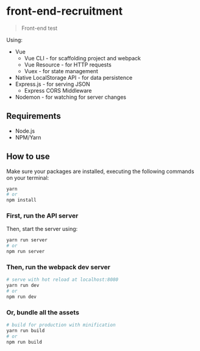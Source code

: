 # front-end-recruitment

> Front-end test

Using:
- Vue
	- Vue CLI - for scaffolding project and webpack
	- Vue Resource - for HTTP requests
	- Vuex - for state management
- Native LocalStorage API - for data persistence
- Express.js - for serving JSON
	- Express CORS Middleware
- Nodemon - for watching for server changes

## Requirements

- Node.js
- NPM/Yarn

## How to use

Make sure your packages are installed, executing the following commands on your terminal:
``` bash
yarn
# or
npm install
```
### First, run the API server

Then, start the server using:
``` bash
yarn run server
# or
npm run server
```

### Then, run the webpack dev server

``` bash
# serve with hot reload at localhost:8080
yarn run dev
# or
npm run dev
```

### Or, bundle all the assets

``` bash
# build for production with minification
yarn run build
# or
npm run build
```
